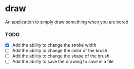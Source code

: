 # draw
An application to simply draw something when you are bored.

### TODO
- [x] Add the ability to change the stroke width
- [ ] Add the ability to change the color of the brush
- [ ] Add the ability to change the shape of the brush
- [ ] Add the ability to save the drawing to save in a file
